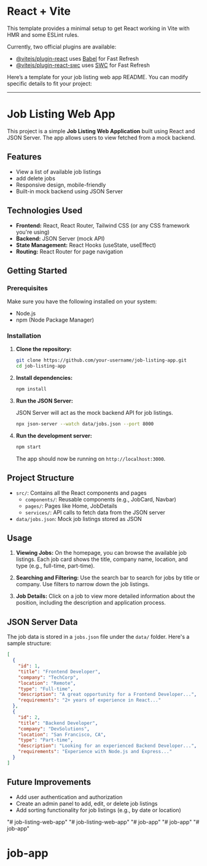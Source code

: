 # React + Vite

This template provides a minimal setup to get React working in Vite with HMR and some ESLint rules.

Currently, two official plugins are available:

- [@vitejs/plugin-react](https://github.com/vitejs/vite-plugin-react/blob/main/packages/plugin-react/README.md) uses [Babel](https://babeljs.io/) for Fast Refresh
- [@vitejs/plugin-react-swc](https://github.com/vitejs/vite-plugin-react-swc) uses [SWC](https://swc.rs/) for Fast Refresh

Here’s a template for your job listing web app README. You can modify specific details to fit your project:

---

# Job Listing Web App

This project is a simple **Job Listing Web Application** built using React and JSON Server. The app allows users to view fetched from a mock backend.

## Features

- View a list of available job listings
- add delete jobs
- Responsive design, mobile-friendly
- Built-in mock backend using JSON Server

## Technologies Used

- **Frontend:** React, React Router, Tailwind CSS (or any CSS framework you're using)
- **Backend:** JSON Server (mock API)
- **State Management:** React Hooks (useState, useEffect)
- **Routing:** React Router for page navigation

## Getting Started

### Prerequisites

Make sure you have the following installed on your system:

- Node.js
- npm (Node Package Manager)

### Installation

1. **Clone the repository:**

   ```bash
   git clone https://github.com/your-username/job-listing-app.git
   cd job-listing-app
   ```

2. **Install dependencies:**

   ```bash
   npm install
   ```

3. **Run the JSON Server:**

   JSON Server will act as the mock backend API for job listings.

   ```bash
   npx json-server --watch data/jobs.json --port 8000
   ```

4. **Run the development server:**

   ```bash
   npm start
   ```

   The app should now be running on `http://localhost:3000`.

## Project Structure

- `src/`: Contains all the React components and pages
  - `components/`: Reusable components (e.g., JobCard, Navbar)
  - `pages/`: Pages like Home, JobDetails
  - `services/`: API calls to fetch data from the JSON server
- `data/jobs.json`: Mock job listings stored as JSON

## Usage

1. **Viewing Jobs:**
   On the homepage, you can browse the available job listings. Each job card shows the title, company name, location, and type (e.g., full-time, part-time).

2. **Searching and Filtering:**
   Use the search bar to search for jobs by title or company. Use filters to narrow down the job listings.

3. **Job Details:**
   Click on a job to view more detailed information about the position, including the description and application process.

## JSON Server Data

The job data is stored in a `jobs.json` file under the `data/` folder. Here's a sample structure:

```json
[
  {
    "id": 1,
    "title": "Frontend Developer",
    "company": "TechCorp",
    "location": "Remote",
    "type": "Full-time",
    "description": "A great opportunity for a Frontend Developer...",
    "requirements": "2+ years of experience in React..."
  },
  {
    "id": 2,
    "title": "Backend Developer",
    "company": "DevSolutions",
    "location": "San Francisco, CA",
    "type": "Part-time",
    "description": "Looking for an experienced Backend Developer...",
    "requirements": "Experience with Node.js and Express..."
  }
]
```

## Future Improvements

- Add user authentication and authorization
- Create an admin panel to add, edit, or delete job listings
- Add sorting functionality for job listings (e.g., by date or location)

"# job-listing-web-app" 
"# job-listing-web-app" 
"# job-app" 
"# job-app" 
"# job-app" 
# job-app
